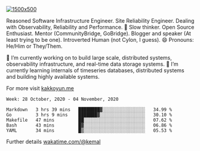 [![1500x500](https://user-images.githubusercontent.com/536449/87228151-7d711200-c39f-11ea-9cd5-a511464c430f.jpeg "Kemal Akkoyun")](https://github.com/kakkoyun)

<!--
**kakkoyun/kakkoyun** is a ✨ _special_ ✨ repository because its `README.md` (this file) appears on your GitHub profile.

Here are some ideas to get you started:

- 🔭 I’m currently working on ...
- 🌱 I’m currently learning ...
- 👯 I’m looking to collaborate on ...
- 🤔 I’m looking for help with ...
- 💬 Ask me about ...
- 📫 How to reach me: ...
- 😄 Pronouns: ...
- ⚡ Fun fact: ...
 
<img src="https://github-readme-stats.vercel.app/api?username=kakkoyun&show_icons=true&count_private=true&theme=gotham" alt="Stats" />
![kakkoyun's wakatime stats](https://github-readme-stats.vercel.app/api/wakatime?username=kemal&theme=gotham)

<img align="center" src="https://github-readme-stats.vercel.app/api?username=kakkoyun&show_icons=true&count_private=true&theme=gotham&layout=compact" />
<img align="center" src="https://github-readme-stats.vercel.app/api/wakatime?username=kemal&theme=gotham&layout=compact" />

-->


Reasoned Software Infrastructure Engineer. Site Reliability Engineer. Dealing with Observability, Reliability and Performance. 
🤔 Slow thinker. Open Source Enthusiast. Mentor (CommunityBridge, GoBridge). Blogger and speaker (At least trying to be one). 
Introverted Human (not Cylon, I guess). 😄 Pronouns: He/Him or They/Them.

🔭 I’m currently working on to build large scale, distributed systems, observability infrastructure, and real-time data storage systems.
🌱 I’m currently learning internals of timeseries databases, distributed systems and building highly available systems.

For more visit [kakkoyun.me](https://kakkoyun.me)

<!--START_SECTION:waka-->
```text
Week: 28 October, 2020 - 04 November, 2020

Markdown   3 hrs 39 mins   ████████▓░░░░░░░░░░░░░░░░   34.99 % 
Go         3 hrs 9 mins    ███████▓░░░░░░░░░░░░░░░░░   30.10 % 
Makefile   47 mins         ██░░░░░░░░░░░░░░░░░░░░░░░   07.62 % 
Bash       43 mins         █▓░░░░░░░░░░░░░░░░░░░░░░░   06.86 % 
YAML       34 mins         █▒░░░░░░░░░░░░░░░░░░░░░░░   05.53 % 
```
<!--END_SECTION:waka-->

Further details [wakatime.com/@kemal](https://wakatime.com/@kemal)
